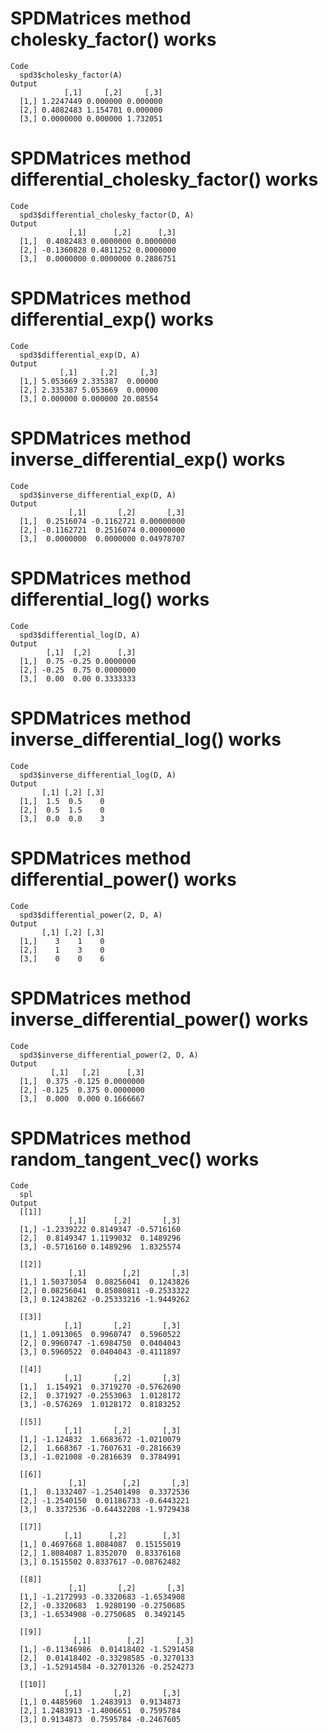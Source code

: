 # SPDMatrices method cholesky_factor() works

    Code
      spd3$cholesky_factor(A)
    Output
                [,1]     [,2]     [,3]
      [1,] 1.2247449 0.000000 0.000000
      [2,] 0.4082483 1.154701 0.000000
      [3,] 0.0000000 0.000000 1.732051

# SPDMatrices method differential_cholesky_factor() works

    Code
      spd3$differential_cholesky_factor(D, A)
    Output
                 [,1]      [,2]      [,3]
      [1,]  0.4082483 0.0000000 0.0000000
      [2,] -0.1360828 0.4811252 0.0000000
      [3,]  0.0000000 0.0000000 0.2886751

# SPDMatrices method differential_exp() works

    Code
      spd3$differential_exp(D, A)
    Output
               [,1]     [,2]     [,3]
      [1,] 5.053669 2.335387  0.00000
      [2,] 2.335387 5.053669  0.00000
      [3,] 0.000000 0.000000 20.08554

# SPDMatrices method inverse_differential_exp() works

    Code
      spd3$inverse_differential_exp(D, A)
    Output
                 [,1]       [,2]       [,3]
      [1,]  0.2516074 -0.1162721 0.00000000
      [2,] -0.1162721  0.2516074 0.00000000
      [3,]  0.0000000  0.0000000 0.04978707

# SPDMatrices method differential_log() works

    Code
      spd3$differential_log(D, A)
    Output
            [,1]  [,2]      [,3]
      [1,]  0.75 -0.25 0.0000000
      [2,] -0.25  0.75 0.0000000
      [3,]  0.00  0.00 0.3333333

# SPDMatrices method inverse_differential_log() works

    Code
      spd3$inverse_differential_log(D, A)
    Output
           [,1] [,2] [,3]
      [1,]  1.5  0.5    0
      [2,]  0.5  1.5    0
      [3,]  0.0  0.0    3

# SPDMatrices method differential_power() works

    Code
      spd3$differential_power(2, D, A)
    Output
           [,1] [,2] [,3]
      [1,]    3    1    0
      [2,]    1    3    0
      [3,]    0    0    6

# SPDMatrices method inverse_differential_power() works

    Code
      spd3$inverse_differential_power(2, D, A)
    Output
             [,1]   [,2]      [,3]
      [1,]  0.375 -0.125 0.0000000
      [2,] -0.125  0.375 0.0000000
      [3,]  0.000  0.000 0.1666667

# SPDMatrices method random_tangent_vec() works

    Code
      spl
    Output
      [[1]]
                 [,1]      [,2]       [,3]
      [1,] -1.2339222 0.8149347 -0.5716160
      [2,]  0.8149347 1.1199032  0.1489296
      [3,] -0.5716160 0.1489296  1.8325574
      
      [[2]]
                 [,1]        [,2]       [,3]
      [1,] 1.50373054  0.08256041  0.1243826
      [2,] 0.08256041  0.85080811 -0.2533322
      [3,] 0.12438262 -0.25333216 -1.9449262
      
      [[3]]
                [,1]       [,2]       [,3]
      [1,] 1.0913065  0.9960747  0.5960522
      [2,] 0.9960747 -1.6984750  0.0404043
      [3,] 0.5960522  0.0404043 -0.4111897
      
      [[4]]
                [,1]       [,2]       [,3]
      [1,]  1.154921  0.3719270 -0.5762690
      [2,]  0.371927 -0.2553063  1.0128172
      [3,] -0.576269  1.0128172  0.8183252
      
      [[5]]
                [,1]       [,2]       [,3]
      [1,] -1.124832  1.6683672 -1.0210079
      [2,]  1.668367 -1.7607631 -0.2816639
      [3,] -1.021008 -0.2816639  0.3784991
      
      [[6]]
                 [,1]        [,2]       [,3]
      [1,]  0.1332407 -1.25401498  0.3372536
      [2,] -1.2540150  0.01186733 -0.6443221
      [3,]  0.3372536 -0.64432208 -1.9729438
      
      [[7]]
                [,1]      [,2]        [,3]
      [1,] 0.4697668 1.8084087  0.15155019
      [2,] 1.8084087 1.8352070  0.83376168
      [3,] 0.1515502 0.8337617 -0.08762482
      
      [[8]]
                 [,1]       [,2]       [,3]
      [1,] -1.2172993 -0.3320683 -1.6534908
      [2,] -0.3320683  1.9280190 -0.2750685
      [3,] -1.6534908 -0.2750685  0.3492145
      
      [[9]]
                  [,1]        [,2]       [,3]
      [1,] -0.11346986  0.01418402 -1.5291458
      [2,]  0.01418402 -0.33298585 -0.3270133
      [3,] -1.52914584 -0.32701326 -0.2524273
      
      [[10]]
                [,1]       [,2]       [,3]
      [1,] 0.4485960  1.2483913  0.9134873
      [2,] 1.2483913 -1.4006651  0.7595784
      [3,] 0.9134873  0.7595784 -0.2467605
      

